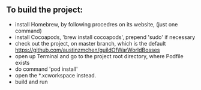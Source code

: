 ## To build the project:
* install Homebrew, by following procedres on its website, (just one command)
* install Cocoapods, 'brew install cocoapods', prepend 'sudo' if necessary
* check out the project, on master branch, which is the default
	https://github.com/austinzmchen/guildOfWarWorldBosses
* open up Terminal and go to the project root directory, where Podfile exists 
* do command 'pod install'
* open the *.xcworkspace instead.
* build and run
